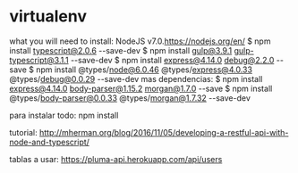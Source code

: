 # virtualenv
what you will need to install:
NodeJS v7.0.https://nodejs.org/en/
$ npm install typescript@2.0.6 --save-dev
$ npm install gulp@3.9.1 gulp-typescript@3.1.1 --save-dev
$ npm install express@4.14.0 debug@2.2.0 --save
$ npm install @types/node@6.0.46 @types/express@4.0.33 @types/debug@0.0.29 --save-dev
mas dependencias:
$ npm install express@4.14.0 body-parser@1.15.2 morgan@1.7.0 --save
$ npm install @types/body-parser@0.0.33 @types/morgan@1.7.32 --save-dev

para instalar todo:
npm install

tutorial:
http://mherman.org/blog/2016/11/05/developing-a-restful-api-with-node-and-typescript/

tablas a usar:
https://pluma-api.herokuapp.com/api/users
